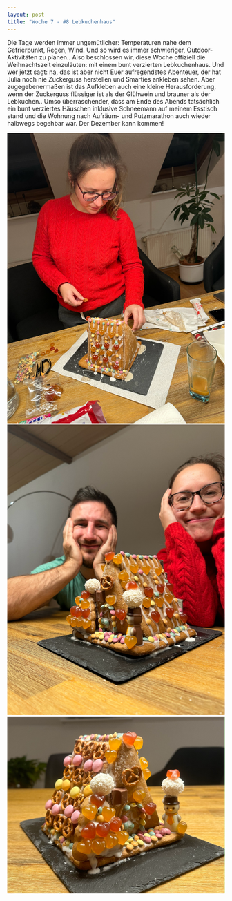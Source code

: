 ```yaml
---
layout: post
title: "Woche 7 - #8 Lebkuchenhaus"
---
```


Die Tage werden immer ungemütlicher: Temperaturen nahe dem Gefrierpunkt, Regen, Wind. Und so wird es immer schwieriger, Outdoor-Aktivitäten zu planen.. Also beschlossen wir, diese Woche offiziell die Weihnachtszeit einzuläuten: mit einem bunt verzierten Lebkuchenhaus. Und wer jetzt sagt: na, das ist aber nicht Euer aufregendstes Abenteuer, der hat Julia noch nie Zuckerguss herstellen und Smarties ankleben sehen. Aber zugegebenermaßen ist das Aufkleben auch eine kleine Herausforderung, wenn der Zuckerguss flüssiger ist als der Glühwein und brauner als der Lebkuchen.. Umso überraschender, dass am Ende des Abends tatsächlich ein bunt verziertes Häuschen inklusive Schneemann auf meinem Esstisch stand und die Wohnung nach Aufräum- und Putzmarathon auch wieder halbwegs begehbar war. Der Dezember kann kommen!

![Julia schmückt das Häuschen](/images/007_01.png)
![Stolze Baumeister](/images/007_02.png)
![Die Prachtvilla](/images/007_03.png)
